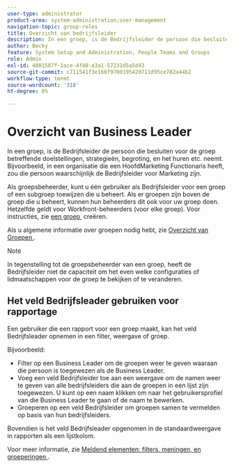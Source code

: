 ```yaml
---
user-type: administrator
product-area: system-administration;user-management
navigation-topic: group-roles
title: Overzicht van bedrijfsleider
description: In een groep, is de Bedrijfsleider de persoon die besluiten voor de groep betreffende doelstellingen, strategieën, begroting, en het huren etc. neemt. Bijvoorbeeld, in een organisatie die een HoofdMarketing Functionaris heeft, zou die persoon waarschijnlijk de Bedrijfsleider voor Marketing zijn.
author: Becky
feature: System Setup and Administration, People Teams and Groups
role: Admin
exl-id: 4081587f-1ace-4f40-a3a1-57231d5a5d43
source-git-commit: c711541f3e166f9700195420711d95ce782a44b2
workflow-type: tm+mt
source-wordcount: '318'
ht-degree: 0%

---
```


# Overzicht van Business Leader

In een groep, is de Bedrijfsleider de persoon die besluiten voor de groep betreffende doelstellingen, strategieën, begroting, en het huren etc. neemt. Bijvoorbeeld, in een organisatie die een HoofdMarketing Functionaris heeft, zou die persoon waarschijnlijk de Bedrijfsleider voor Marketing zijn.

Als groepsbeheerder, kunt u één gebruiker als Bedrijfsleider voor een groep of een subgroep toewijzen die u beheert. Als er groepen zijn boven de groep die u beheert, kunnen hun beheerders dit ook voor uw groep doen. Hetzelfde geldt voor Workfront-beheerders (voor elke groep). Voor instructies, zie [&#x200B; een groep &#x200B;](../../../administration-and-setup/manage-groups/create-and-manage-groups/create-a-group.md) creëren.

Als u algemene informatie over groepen nodig hebt, zie [&#x200B; Overzicht van Groepen &#x200B;](../../../administration-and-setup/manage-groups/groups-overview/groups.md).

>[!NOTE]
>
>In tegenstelling tot de groepsbeheerder van een groep, heeft de Bedrijfsleider niet de capaciteit om het even welke configuraties of lidmaatschappen voor de groep te bekijken of te veranderen.

<!--
>DRAFTED IN FLARE:
>At this point the field is added for mainly reporting purposes.>
>
-->

## Het veld Bedrijfsleader gebruiken voor rapportage

Een gebruiker die een rapport voor een groep maakt, kan het veld Bedrijfsleader opnemen in een filter, weergave of groep.

Bijvoorbeeld:

* Filter op een Business Leader om de groepen weer te geven waaraan die persoon is toegewezen als de Business Leader.
* Voeg een veld Bedrijfsleider toe aan een weergave om de namen weer te geven van alle bedrijfsleiders die aan de groepen in een lijst zijn toegewezen. U kunt op een naam klikken om naar het gebruikersprofiel van die Business Leader te gaan of de naam te bewerken.
* Groeperen op een veld Bedrijfsleider om groepen samen te vermelden op basis van hun bedrijfsleiders.

Bovendien is het veld Bedrijfsleader opgenomen in de standaardweergave in rapporten als een lijstkolom.

Voor meer informatie, zie [&#x200B; Meldend elementen: filters, meningen, en groeperingen &#x200B;](../../../reports-and-dashboards/reports/reporting-elements/reporting-elements-filters-views-groupings.md).
